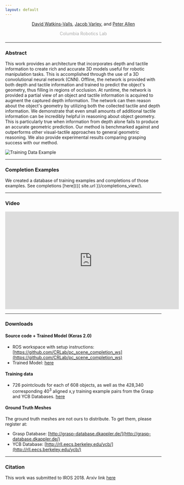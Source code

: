 ```yaml
---
layout: default
---
```


<center>
  <!-- <h1>Multi-Modal Geometric Learning for Grasping and Manipulation</h1> -->
  <p><a target="_blank" href="http://davidwa.tkins.me">David Watkins-Valls<span class="glyphicon glyphicon-new-window" aria-hidden="true"></span></a>, <a target="_blank" href="http://www.cs.columbia.edu/~jvarley/">Jacob Varley<span class="glyphicon glyphicon-new-window" aria-hidden="true"></span></a>, and <a target="_blank" href="http://www.cs.columbia.edu/~allen/">Peter Allen<span class="glyphicon glyphicon-new-window" aria-hidden="true"></span></a><br>
  </p><p>
  </p><p style="color:#aaa; margin-bottom: 20px">Columbia Robotics Lab</p>
</center>

<hr />

### Abstract

This work provides an architecture that incorporates depth and tactile information to create rich and accurate 3D models useful for robotic manipulation tasks. This is accomplished through the use of a 3D convolutional neural network (CNN).  Offline, the network is provided with both depth and tactile information and trained to predict the object's geometry, thus filling in regions of occlusion.  At runtime, the network is provided a partial view of an object and tactile information is acquired to augment the captured depth information. The network can then reason about the object's geometry by utilizing both the collected tactile and depth information. We demonstrate that even small amounts of additional tactile information can be incredibly helpful in reasoning about object geometry. This is particularly true when information from depth alone fails to produce an accurate geometric prediction.  Our method is benchmarked against and outperforms other visual-tactile approaches to general geometric reasoning.  We also provide experimental results comparing grasping success with our method.

<img src="{{ '/assets/images/TrainingDataFull.png?v=' | append: site.github.build_revision | relative_url }}" alt="Training Data Example" class="inline"/>

<hr />

### Completion Examples

We created a database of training examples and completions of those examples. See completions [here]({{ site.url }}/completions_view/). 

<hr />

### Video

<iframe width="560" height="315" src="https://www.youtube.com/embed/VYACdyN3Bg0" frameborder="0" allow="accelerometer; autoplay; encrypted-media; gyroscope; picture-in-picture" allowfullscreen></iframe> 

<hr />

### Downloads

#### Source code + Trained Model (Keras 2.0)

- ROS workspace with setup instructions: [https://github.com/CRLab/pc_scene_completion_ws](https://github.com/CRLab/pc_scene_completion_ws)
- Trained Model: [here](https://drive.google.com/file/d/158XCw3Me8X1dtHNT3ASkb9qRpNfO0vLt/view?usp=sharing)

#### Training data

- 726 pointclouds for each of 608 objects, as well as the 428,340 corresponding 40<sup>3</sup> aligned x,y training example pairs from the Grasp and YCB Databases. [here](https://drive.google.com/open?id=1NJX6wSDQBHkJZwX4l-JyfZyatb6bsePX)


#### Ground Truth Meshes
The ground truth meshes are not ours to distribute. To get them, please register at: 
- Grasp Database: [http://grasp-database.dkappler.de/](http://grasp-database.dkappler.de/)
- YCB Database: [http://rll.eecs.berkeley.edu/ycb/](http://rll.eecs.berkeley.edu/ycb/)

<hr />

### Citation
This work was submitted to IROS 2018. Arxiv link [here](https://arxiv.org/abs/1803.07671)

